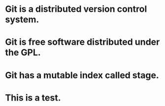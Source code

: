 # Git is a distributed version control system.
# Git is free software distributed under the GPL.
# Git has a mutable index called stage.
# This is a test.
